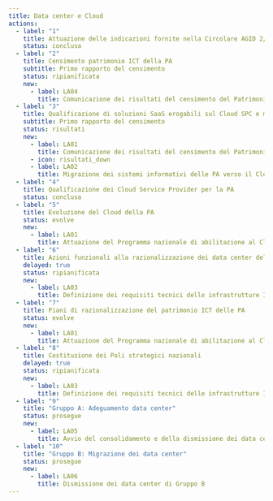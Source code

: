```yaml
---
title: Data center e Cloud
actions:
  - label: "1"
    title: Attuazione delle indicazioni fornite nella Circolare AGID 2/2016
    status: conclusa
  - label: "2"
    title: Censimento patrimonio ICT della PA
    subtitle: Primo rapporto del censimento
    status: ripianificata
    new:
      - label: LA04
        title: Comunicazione dei risultati del censimento del Patrimonio ICT
  - label: "3"
    title: Qualificazione di soluzioni SaaS erogabili sul Cloud SPC e modalità di procurement
    subtitle: Primo rapporto del censimento
    status: risultati
    new:
      - label: LA01
        title: Comunicazione dei risultati del censimento del Patrimonio ICT
      - icon: risultati_down
      - label: LA02
        title: Migrazione dei sistemi informativi delle PA verso il Cloud 
  - label: "4"
    title: Qualificazione dei Cloud Service Provider per la PA
    status: conclusa
  - label: "5"
    title: Evoluzione del Cloud della PA
    status: evolve
    new:
      - label: LA01
        title: Attuazione del Programma nazionale di abilitazione al Cloud della PA
  - label: "6"
    title: Azioni funzionali alla razionalizzazione dei data center della PA
    delayed: true
    status: ripianificata
    new:
      - label: LA03
        title: Definizione dei requisiti tecnici delle infrastrutture IT
  - label: "7"
    title: Piani di razionalizzazione del patrimonio ICT delle PA
    status: evolve
    new:
      - label: LA01
        title: Attuazione del Programma nazionale di abilitazione al Cloud della PA
  - label: "8"
    title: Costituzione dei Poli strategici nazionali
    delayed: true
    status: ripianificata
    new:
      - label: LA03
        title: Definizione dei requisiti tecnici delle infrastrutture IT
  - label: "9"
    title: "Gruppo A: Adeguamento data center"
    status: prosegue
    new:
      - label: LA05
        title: Avvio del consolidamento e della dismissione dei data center di Gruppo A
  - label: "10"
    title: "Gruppo B: Migrazione dei data center"
    status: prosegue
    new:
      - label: LA06
        title: Dismissione dei data center di Gruppo B
---
```

